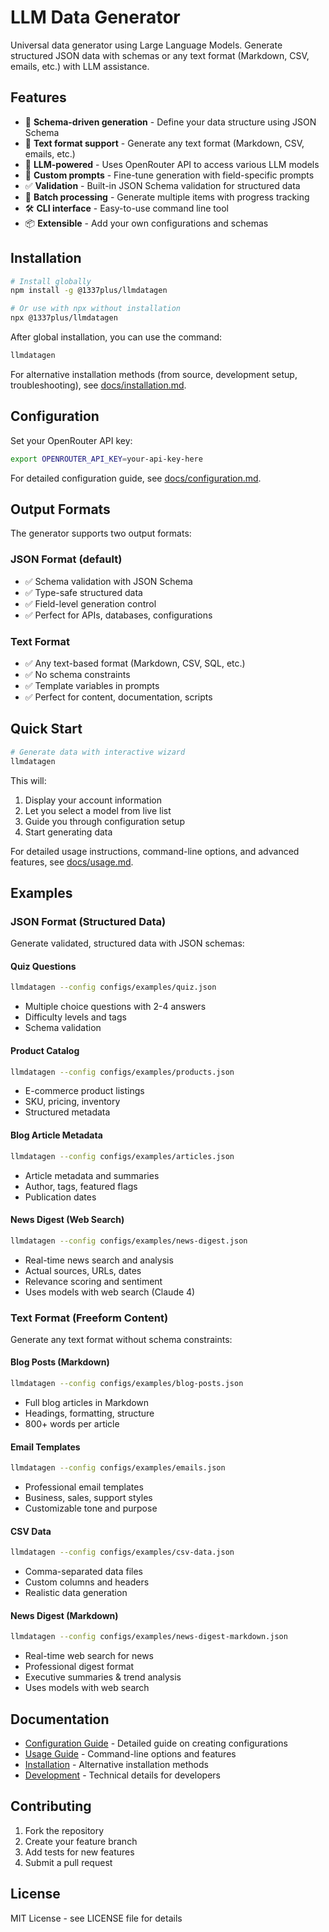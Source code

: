 # LLM Data Generator

Universal data generator using Large Language Models. Generate structured JSON data with schemas or any text format (Markdown, CSV, emails, etc.) with LLM assistance.

## Features

- 🎯 **Schema-driven generation** - Define your data structure using JSON Schema
- 📄 **Text format support** - Generate any text format (Markdown, CSV, emails, etc.)
- 🤖 **LLM-powered** - Uses OpenRouter API to access various LLM models
- 📝 **Custom prompts** - Fine-tune generation with field-specific prompts
- ✅ **Validation** - Built-in JSON Schema validation for structured data
- 🔄 **Batch processing** - Generate multiple items with progress tracking
- 🛠️ **CLI interface** - Easy-to-use command line tool
- 📦 **Extensible** - Add your own configurations and schemas

## Installation

```bash
# Install globally
npm install -g @1337plus/llmdatagen

# Or use with npx without installation
npx @1337plus/llmdatagen
```

After global installation, you can use the command:
```bash
llmdatagen
```

For alternative installation methods (from source, development setup, troubleshooting), see [docs/installation.md](docs/installation.md).

## Configuration

Set your OpenRouter API key:
```bash
export OPENROUTER_API_KEY=your-api-key-here
```

For detailed configuration guide, see [docs/configuration.md](docs/configuration.md).

## Output Formats

The generator supports two output formats:

### JSON Format (default)
- ✅ Schema validation with JSON Schema
- ✅ Type-safe structured data
- ✅ Field-level generation control
- ✅ Perfect for APIs, databases, configurations

### Text Format
- ✅ Any text-based format (Markdown, CSV, SQL, etc.)
- ✅ No schema constraints
- ✅ Template variables in prompts
- ✅ Perfect for content, documentation, scripts

## Quick Start

```bash
# Generate data with interactive wizard
llmdatagen
```

This will:
1. Display your account information
2. Let you select a model from live list
3. Guide you through configuration setup
4. Start generating data

For detailed usage instructions, command-line options, and advanced features, see [docs/usage.md](docs/usage.md).




## Examples

### JSON Format (Structured Data)

Generate validated, structured data with JSON schemas:

#### Quiz Questions
```bash
llmdatagen --config configs/examples/quiz.json
```
- Multiple choice questions with 2-4 answers
- Difficulty levels and tags
- Schema validation

#### Product Catalog
```bash
llmdatagen --config configs/examples/products.json
```
- E-commerce product listings
- SKU, pricing, inventory
- Structured metadata

#### Blog Article Metadata
```bash
llmdatagen --config configs/examples/articles.json
```
- Article metadata and summaries
- Author, tags, featured flags
- Publication dates

#### News Digest (Web Search)
```bash
llmdatagen --config configs/examples/news-digest.json
```
- Real-time news search and analysis
- Actual sources, URLs, dates
- Relevance scoring and sentiment
- Uses models with web search (Claude 4)

### Text Format (Freeform Content)

Generate any text format without schema constraints:

#### Blog Posts (Markdown)
```bash
llmdatagen --config configs/examples/blog-posts.json
```
- Full blog articles in Markdown
- Headings, formatting, structure
- 800+ words per article

#### Email Templates
```bash
llmdatagen --config configs/examples/emails.json
```
- Professional email templates
- Business, sales, support styles
- Customizable tone and purpose

#### CSV Data
```bash
llmdatagen --config configs/examples/csv-data.json
```
- Comma-separated data files
- Custom columns and headers
- Realistic data generation

#### News Digest (Markdown)
```bash
llmdatagen --config configs/examples/news-digest-markdown.json
```
- Real-time web search for news
- Professional digest format
- Executive summaries & trend analysis
- Uses models with web search



## Documentation

- [Configuration Guide](docs/configuration.md) - Detailed guide on creating configurations
- [Usage Guide](docs/usage.md) - Command-line options and features
- [Installation](docs/installation.md) - Alternative installation methods
- [Development](docs/CLAUDE.md) - Technical details for developers

## Contributing

1. Fork the repository
2. Create your feature branch
3. Add tests for new features
4. Submit a pull request

## License

MIT License - see LICENSE file for details